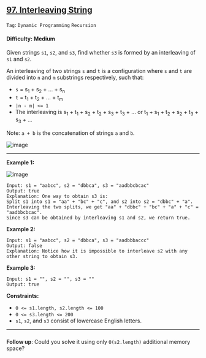 ## [97. Interleaving String](https://leetcode.com/problems/interleaving-string/)

```Tag```: ```Dynamic Programming``` ```Recursion```

#### Difficulty: Medium

Given strings ```s1```, ```s2```, and ```s3```, find whether ```s3``` is formed by an interleaving of ```s1``` and ```s2```.

An interleaving of two strings ```s``` and ```t``` is a configuration where ```s``` and ```t``` are divided into ```n``` and ```m``` substrings respectively, such that:

- ```s``` = s<sub>1</sub> + s<sub>2</sub> + ... + s<sub>n</sub>
- ```t``` = t<sub>1</sub> + t<sub>2</sub> + ... + t<sub>m</sub>
- ```|n - m| <= 1```
- The interleaving is s<sub>1</sub> + t<sub>1</sub> + s<sub>2</sub> + t<sub>2</sub> + s<sub>3</sub> + t<sub>3</sub> + ... or t<sub>1</sub> + s<sub>1</sub> + t<sub>2</sub> + s<sub>2</sub> + t<sub>3</sub> + s<sub>3</sub> + ...

Note: ```a + b``` is the concatenation of strings ```a``` and ```b```.

![image](https://user-images.githubusercontent.com/35042430/222198491-62aae9c0-6fdb-43bf-ab8f-a90a9dbf6942.png)

---

__Example 1:__

![image](https://assets.leetcode.com/uploads/2020/09/02/interleave.jpg)
```
Input: s1 = "aabcc", s2 = "dbbca", s3 = "aadbbcbcac"
Output: true
Explanation: One way to obtain s3 is:
Split s1 into s1 = "aa" + "bc" + "c", and s2 into s2 = "dbbc" + "a".
Interleaving the two splits, we get "aa" + "dbbc" + "bc" + "a" + "c" = "aadbbcbcac".
Since s3 can be obtained by interleaving s1 and s2, we return true.
```

__Example 2:__
```
Input: s1 = "aabcc", s2 = "dbbca", s3 = "aadbbbaccc"
Output: false
Explanation: Notice how it is impossible to interleave s2 with any other string to obtain s3.
```

__Example 3:__
```
Input: s1 = "", s2 = "", s3 = ""
Output: true
```

__Constraints:__

- ```0 <= s1.length, s2.length <= 100```
- ```0 <= s3.length <= 200```
- ```s1```, ```s2```, and ```s3``` consist of lowercase English letters.
 
---

###

__Follow up__: Could you solve it using only ```O(s2.length)``` additional memory space?
